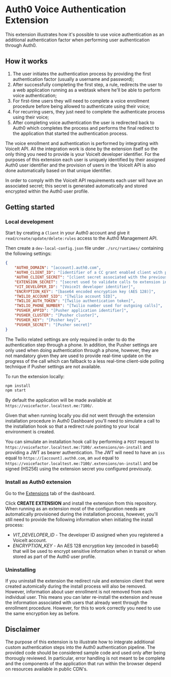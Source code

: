 # Auth0 Voice Authentication Extension

This extension illustrates how it's possible to use voice authentication as an additional authentication factor when performing user authentication through Auth0.

## How it works

1. The user initiates the authentication process by providing the first authentication factor (usually a username and password);
2. After successfully completing the first step, a rule, redirects the user to a web application running as a webtask where he'll be able to perform voice authentication;
3. For first-time users they will need to complete a voice enrollment procedure before being allowed to authenticate using their voice;
4. For recurring users, they just need to complete the authenticate process using their voice;
5. After completing voice authentication the user is redirected back to Auth0 which completes the process and performs the final redirect to the application that started the authentication process.

The voice enrollment and authentication is performed by integrating with VoiceIt API. All the integration work is done by the extension itself so the only thing you need to provide is your VoiceIt developer identifier. For the purposes of this extension each user is uniquely identified by their assigned Auth0 user identifier and the provision of users in the VoiceIt API is also done automatically based on that unique identifier.

In order to comply with the VoiceIt API requirements each user will have an associated secret; this secret is generated automatically and stored encrypted within the Auth0 user profile.

## Getting started

### Local development

Start by creating a `Client` in your Auth0 account and give it `read/create/update/delete:rules` access to the Auth0 Management API.

Then create a `dev-local-config.json` file under `./src/runtimes/` containing the following settings:

```json
{
    "AUTH0_DOMAIN": "[account].auth0.com",
    "AUTH0_CLIENT_ID": "[identifier of a CC grant enabled client with permissions to manage rules]",
    "AUTH0_CLIENT_SECRET": "[client secret associated with the previously specified identifier]",
    "EXTENSION_SECRET": "[secret used to validate calls to extension installation hooks]",
    "VIT_DEVELOPER_ID": "[VoiceIt developer identifier]",
    "ENCRYPTION_KEY": "[base64 encoded encryption key (AES 128)]",
    "TWILIO_ACCOUNT_SID": "[Twilio account SID]",
    "TWILIO_AUTH_TOKEN": "[Twilio authentication token]",
    "TWILIO_PHONE_NUMBER": "[Twilio number used for outgoing calls]",
    "PUSHER_APPID": "[Pusher application identifier]",
    "PUSHER_CLUSTER": "[Pusher cluster]",
    "PUSHER_KEY": "[Pusher key]",
    "PUSHER_SECRET": "[Pusher secret]"
}
```

The Twilio related settings are only required in order to do the authentication step through a phone. In addition, the Pusher settings are only used when doing authentication through a phone, however, they are not mandatory given they are used to provide real-time update on the progress of the call which can fallback to a less real-time client-side polling technique if Pusher settings are not available.

To run the extension locally:

```bash
npm install
npm start
```

By default the application will be made available at `https://voicefactor.localtest.me:7100/`.

Given that when running locally you did not went through the extension installation procedure in Auth0 Dashboard you'll need to simulate a call to the installation hook so that a redirect rule pointing to your local environment is created.

You can simulate an installation hook call by performing a `POST` request to `https://voicefactor.localtest.me:7100/.extensions/on-install` and providing a JWT as bearer authentication. The JWT will need to have an `iss` equal to `https://[account].auth0.com`, an `aud` equal to `https://voicefactor.localtest.me:7100/.extensions/on-install` and be signed (HS256) using the extension secret you configured previously.

### Install as Auth0 extension

Go to the [Extensions](https://manage.auth0.com/#/extensions) tab of the dashboard.

Click **CREATE EXTENSION** and install the extension from this repository. When running as an extension most of the configuration needs are automatically provisioned during the installation process, however, you'll still need to provide the following information when initiating the install process:

* *VIT_DEVELOPER_ID* - The developer ID assigned when you registered a VoiceIt account.
* *ENCRYPTION_KEY* - An AES 128 encryption key (encoded in base64) that will be used to encrypt sensitive information when in transit or when stored as part of the Auth0 user profile.

### Uninstalling

If you uninstall the extension the redirect rule and extension client that were created automically during the install process will also be removed. However, information about user enrollment is not removed from each individual user. This means you can later re-install the extension and reuse the information associated with users that already went through the enrollment procedure. However, for this to work correctly you need to use the same encryption key as before.

## Disclaimer

The purpose of this extension is to illustrate how to integrate additional custom authentication steps into the Auth0 authentication pipeline. The provided code should be considered sample code and used only after being thorougly reviewed. In particular, error handling is not meant to be complete and the components of the application that run within the browser depend on resources available in public CDN's.